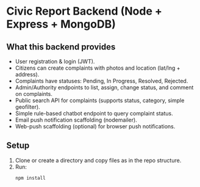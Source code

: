 # Civic Report Backend (Node + Express + MongoDB)

## What this backend provides
- User registration & login (JWT).
- Citizens can create complaints with photos and location (lat/lng + address).
- Complaints have statuses: Pending, In Progress, Resolved, Rejected.
- Admin/Authority endpoints to list, assign, change status, and comment on complaints.
- Public search API for complaints (supports status, category, simple geofilter).
- Simple rule-based chatbot endpoint to query complaint status.
- Email push notification scaffolding (nodemailer).
- Web-push scaffolding (optional) for browser push notifications.

## Setup
1. Clone or create a directory and copy files as in the repo structure.
2. Run:
   ```bash
   npm install
